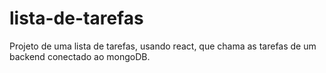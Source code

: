 # lista-de-tarefas

Projeto de uma lista de tarefas, usando react, que chama as tarefas de um backend conectado ao mongoDB.
